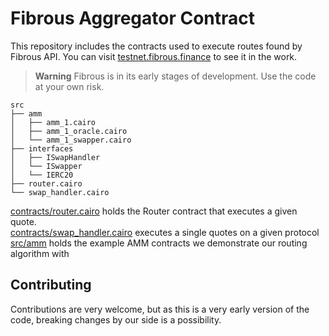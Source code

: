 # Fibrous Aggregator Contract

This repository includes the contracts used to execute routes found by Fibrous
API. You can visit [testnet.fibrous.finance](https://testnet.fibrous.finance)
to see it in the work.

> **Warning**
> Fibrous is in its early stages of development. Use the code at your own risk.

```
src
├── amm
│   ├── amm_1.cairo
│   ├── amm_1_oracle.cairo
│   └── amm_1_swapper.cairo
├── interfaces
│   ├── ISwapHandler
│   └── ISwapper
│   └── IERC20
├── router.cairo
└── swap_handler.cairo
```

[contracts/router.cairo](./src/router.cairo) holds the Router contract
that executes a given quote.
<br>
[contracts/swap_handler.cairo](./src/swap_handler.cairo) executes a single
quotes on a given protocol
<br>
[src/amm](./src/amm) holds the example AMM contracts we demonstrate
our routing algorithm with
<br>

## Contributing

Contributions are very welcome, but as this is a very early version of the code, 
breaking changes by our side is a possibility.